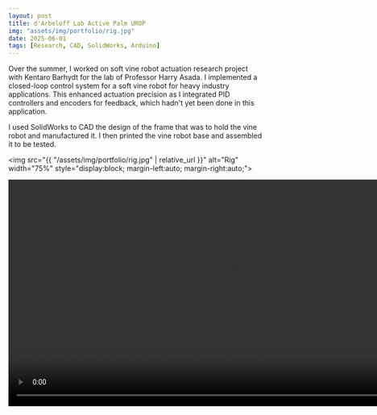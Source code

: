 ```yaml
---
layout: post
title: d'Arbeloff Lab Active Palm UROP
img: "assets/img/portfolio/rig.jpg"
date: 2025-06-01
tags: [Research, CAD, SolidWorks, Arduino]
---
```


Over the summer, I worked on soft vine robot actuation research project with Kentaro Barhydt for the lab of Professor Harry Asada. I implemented a closed-loop control system for a soft vine robot for heavy industry applications. This enhanced actuation precision as I integrated PID controllers and encoders for feedback, which hadn't yet been done in this application. 

I used SolidWorks to CAD the design of the frame that was to hold the vine robot and manufactured it. I then printed the vine robot base and assembled it to be tested.

<img src="{{ "/assets/img/portfolio/rig.jpg" | relative_url }}"
     alt="Rig"
     width="75%"
     style="display:block; margin-left:auto; margin-right:auto;">

<video width="900" controls>
  <source src="{{ '/assets/video/active-palm-demo.mp4' | relative_url }}" type="video/mp4">
  Your browser does not support the video tag.
</video>

